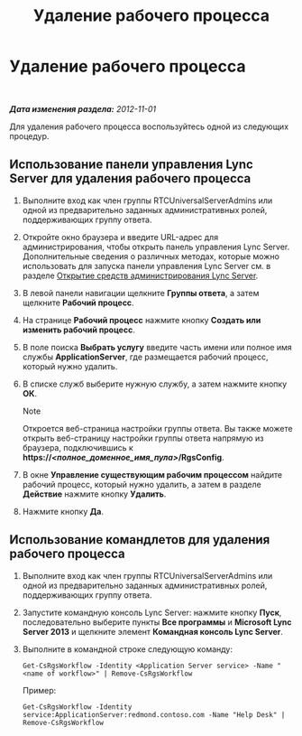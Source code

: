 ﻿---
title: Удаление рабочего процесса
TOCTitle: Удаление рабочего процесса
ms:assetid: 0469a6b8-ce1e-459b-bc3d-4c8adf2d97d5
ms:mtpsurl: https://technet.microsoft.com/ru-ru/library/Gg520944(v=OCS.15)
ms:contentKeyID: 49308797
ms.date: 05/19/2016
mtps_version: v=OCS.15
ms.translationtype: HT
---

# Удаление рабочего процесса

 

_**Дата изменения раздела:** 2012-11-01_

Для удаления рабочего процесса воспользуйтесь одной из следующих процедур.

## Использование панели управления Lync Server для удаления рабочего процесса

1.  Выполните вход как член группы RTCUniversalServerAdmins или одной из предварительно заданных административных ролей, поддерживающих группу ответа.

2.  Откройте окно браузера и введите URL-адрес для администрирования, чтобы открыть панель управления Lync Server. Дополнительные сведения о различных методах, которые можно использовать для запуска панели управления Lync Server см. в разделе [Открытие средств администрирования Lync Server](lync-server-2013-open-lync-server-administrative-tools.md).

3.  В левой панели навигации щелкните **Группы ответа**, а затем щелкните **Рабочий процесс**.

4.  На странице **Рабочий процесс** нажмите кнопку **Создать или изменить рабочий процесс**.

5.  В поле поиска **Выбрать услугу** введите часть имени или полное имя службы **ApplicationServer**, где размещается рабочий процесс, который нужно удалить.

6.  В списке служб выберите нужную службу, а затем нажмите кнопку **ОК**.
    
    > [!note]  
    > Откроется веб-страница настройки группы ответа. Вы также можете открыть веб-страницу настройки группы ответа напрямую из браузера, подключившись к <strong>https://<em>&lt;полное_доменное_имя_пула&gt;</em>/RgsConfig</strong>.

7.  В окне **Управление существующим рабочим процессом** найдите рабочий процесс, который нужно удалить, а затем в разделе **Действие** нажмите кнопку **Удалить**.

8.  Нажмите кнопку **Да**.

## Использование командлетов для удаления рабочего процесса

1.  Выполните вход как член группы RTCUniversalServerAdmins или одной из предварительно заданных административных ролей, поддерживающих группу ответа.

2.  Запустите командную консоль Lync Server: нажмите кнопку **Пуск**, последовательно выберите пункты **Все программы** и **Microsoft Lync Server 2013** и щелкните элемент **Командная консоль Lync Server**.

3.  Выполните в командной строке следующую команду:
    
        Get-CsRgsWorkflow -Identity <Application Server service> -Name "<name of workflow>" | Remove-CsRgsWorkflow
    
    Пример:
    
        Get-CsRgsWorkflow -Identity service:ApplicationServer:redmond.contoso.com -Name "Help Desk" | Remove-CsRgsWorkflow

